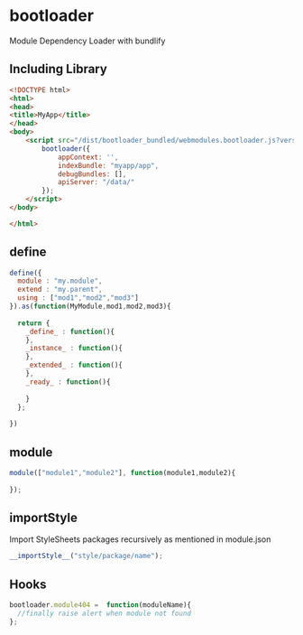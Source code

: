 # bootloader
Module Dependency Loader with bundlify

## Including Library

```html
<!DOCTYPE html>
<html>
<head>
<title>MyApp</title>
</head>
<body>
    <script src="/dist/bootloader_bundled/webmodules.bootloader.js?version=beta-5.7&debug=false">
        bootloader({
            appContext: '',
            indexBundle: "myapp/app",
            debugBundles: [],
            apiServer: "/data/"
        });
	</script>
</body>

</html>
```

## define

```javascript
define({
  module : "my.module",
  extend : "my.parent",
  using : ["mod1","mod2","mod3"]
}).as(function(MyModule,mod1,mod2,mod3){
  
  return {
    _define_ : function(){
    },
    _instance_ : function(){
    },
    _extended_ : function(){
    },
    _ready_ : function(){
    
    }
  };
  
})
```
## module
```javascript
module(["module1","module2"], function(module1,module2){
  
});
```

## importStyle 
Import StyleSheets packages recursively as mentioned in module.json

```javascript
__importStyle__("style/package/name");
```

## Hooks

```javascript
bootloader.module404 =  function(moduleName){
  //finally raise alert when module not found
};
```